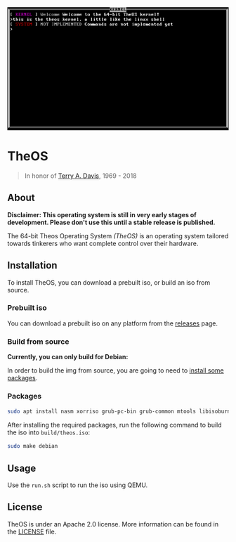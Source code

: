<img src="preview.png" alt="preview">

# TheOS

> In honor of [Terry A. Davis](https://en.wikipedia.org/wiki/Terry_A._Davis), 1969 - 2018

## About

**Disclaimer: This operating system is still in very early stages of development. Please don't use this until a stable release is published.**

The 64-bit Theos Operating System *(TheOS)* is an operating system tailored towards tinkerers who want complete control over their hardware.

## Installation

To install TheOS, you can download a prebuilt iso, or build an iso from source.

### Prebuilt iso

You can download a prebuilt iso on any platform from the [releases](https://github.com/joshjkk/TheOS/releases) page.

### Build from source

**Currently, you can only build for Debian:**

In order to build the img from source, you are going to need to [install some packages](#package).

### Packages

``` bash
sudo apt install nasm xorriso grub-pc-bin grub-common mtools libisoburn-dev libburn-dev qemu qemu-system-x86 build-essential
```

After installing the required packages, run the following command to build the iso into ```build/theos.iso```:

``` bash
sudo make debian
```

## Usage

Use the ```run.sh``` script to run the iso using QEMU.

## License

TheOS is under an Apache 2.0 license. More information can be found in the [LICENSE](./LICENSE) file.
